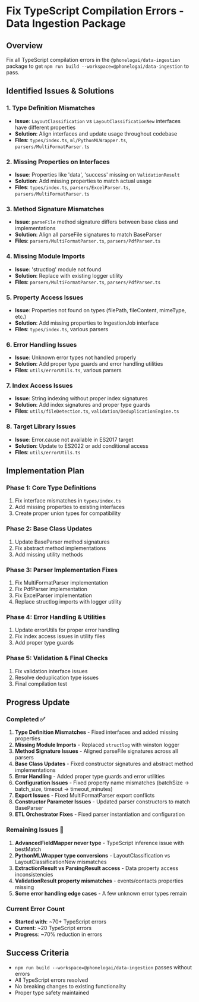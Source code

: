 # Fix TypeScript Compilation Errors - Data Ingestion Package

## Overview
Fix all TypeScript compilation errors in the `@phonelogai/data-ingestion` package to get `npm run build --workspace=@phonelogai/data-ingestion` to pass.

## Identified Issues & Solutions

### 1. **Type Definition Mismatches**
- **Issue**: `LayoutClassification` vs `LayoutClassificationNew` interfaces have different properties
- **Solution**: Align interfaces and update usage throughout codebase
- **Files**: `types/index.ts`, `ml/PythonMLWrapper.ts`, `parsers/MultiFormatParser.ts`

### 2. **Missing Properties on Interfaces**
- **Issue**: Properties like 'data', 'success' missing on `ValidationResult`
- **Solution**: Add missing properties to match actual usage
- **Files**: `types/index.ts`, `parsers/ExcelParser.ts`, `parsers/MultiFormatParser.ts`

### 3. **Method Signature Mismatches**
- **Issue**: `parseFile` method signature differs between base class and implementations
- **Solution**: Align all parseFile signatures to match BaseParser
- **Files**: `parsers/MultiFormatParser.ts`, `parsers/PdfParser.ts`

### 4. **Missing Module Imports**
- **Issue**: 'structlog' module not found
- **Solution**: Replace with existing logger utility
- **Files**: `parsers/MultiFormatParser.ts`, `parsers/PdfParser.ts`

### 5. **Property Access Issues**
- **Issue**: Properties not found on types (filePath, fileContent, mimeType, etc.)
- **Solution**: Add missing properties to IngestionJob interface
- **Files**: `types/index.ts`, various parsers

### 6. **Error Handling Issues**
- **Issue**: Unknown error types not handled properly
- **Solution**: Add proper type guards and error handling utilities
- **Files**: `utils/errorUtils.ts`, various parsers

### 7. **Index Access Issues**
- **Issue**: String indexing without proper index signatures
- **Solution**: Add index signatures and proper type guards
- **Files**: `utils/fileDetection.ts`, `validation/DeduplicationEngine.ts`

### 8. **Target Library Issues**
- **Issue**: Error.cause not available in ES2017 target
- **Solution**: Update to ES2022 or add conditional access
- **Files**: `utils/errorUtils.ts`

## Implementation Plan

### Phase 1: Core Type Definitions
1. Fix interface mismatches in `types/index.ts`
2. Add missing properties to existing interfaces
3. Create proper union types for compatibility

### Phase 2: Base Class Updates
1. Update BaseParser method signatures
2. Fix abstract method implementations
3. Add missing utility methods

### Phase 3: Parser Implementation Fixes
1. Fix MultiFormatParser implementation
2. Fix PdfParser implementation
3. Fix ExcelParser implementation
4. Replace structlog imports with logger utility

### Phase 4: Error Handling & Utilities
1. Update errorUtils for proper error handling
2. Fix index access issues in utility files
3. Add proper type guards

### Phase 5: Validation & Final Checks
1. Fix validation interface issues
2. Resolve deduplication type issues
3. Final compilation test

## Progress Update

### Completed ✅
1. **Type Definition Mismatches** - Fixed interfaces and added missing properties
2. **Missing Module Imports** - Replaced `structlog` with winston logger
3. **Method Signature Issues** - Aligned parseFile signatures across all parsers
4. **Base Class Updates** - Fixed constructor signatures and abstract method implementations
5. **Error Handling** - Added proper type guards and error utilities
6. **Configuration Issues** - Fixed property name mismatches (batchSize → batch_size, timeout → timeout_minutes)
7. **Export Issues** - Fixed MultiFormatParser export conflicts
8. **Constructor Parameter Issues** - Updated parser constructors to match BaseParser
9. **ETL Orchestrator Fixes** - Fixed parser instantiation and configuration

### Remaining Issues 🔧
1. **AdvancedFieldMapper never type** - TypeScript inference issue with bestMatch
2. **PythonMLWrapper type conversions** - LayoutClassification vs LayoutClassificationNew mismatches
3. **ExtractionResult vs ParsingResult access** - Data property access inconsistencies
4. **ValidationResult property mismatches** - events/contacts properties missing
5. **Some error handling edge cases** - A few unknown error types remain

### Current Error Count
- **Started with**: ~70+ TypeScript errors
- **Current**: ~20 TypeScript errors  
- **Progress**: ~70% reduction in errors

## Success Criteria
- `npm run build --workspace=@phonelogai/data-ingestion` passes without errors
- All TypeScript errors resolved
- No breaking changes to existing functionality
- Proper type safety maintained